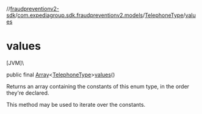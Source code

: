 //[fraudpreventionv2-sdk](../../../index.md)/[com.expediagroup.sdk.fraudpreventionv2.models](../index.md)/[TelephoneType](index.md)/[values](values.md)

# values

[JVM]\

public final [Array](https://kotlinlang.org/api/latest/jvm/stdlib/kotlin/-array/index.html)&lt;[TelephoneType](index.md)&gt;[values](values.md)()

Returns an array containing the constants of this enum type, in the order they're declared.

This method may be used to iterate over the constants.

